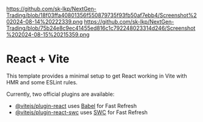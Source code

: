 https://github.com/sk-lkp/NextGen-Trading/blob/18f03ffa40801356f550879735f93fb50af7ebb4/Screenshot%202024-08-14%20222339.png
https://github.com/sk-lkp/NextGen-Trading/blob/75b24e8c9ec41455ed816c1c792248023314d246/Screenshot%202024-08-15%20215359.png








# React + Vite

This template provides a minimal setup to get React working in Vite with HMR and some ESLint rules.

Currently, two official plugins are available:

- [@vitejs/plugin-react](https://github.com/vitejs/vite-plugin-react/blob/main/packages/plugin-react/README.md) uses [Babel](https://babeljs.io/) for Fast Refresh
- [@vitejs/plugin-react-swc](https://github.com/vitejs/vite-plugin-react-swc) uses [SWC](https://swc.rs/) for Fast Refresh
